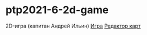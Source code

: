 # ptp2021-6-2d-game
2D-игра (капитан Андрей Ильин)
[Игра](https://bmstu-iu9.github.io/ptp2021-6-2d-game/source/)
[Редактор карт](MapEditor)
